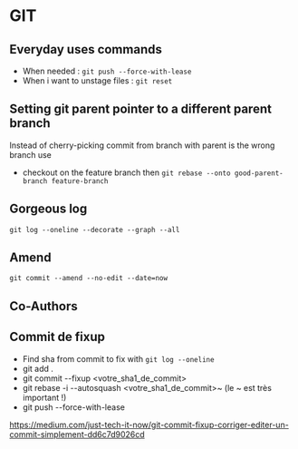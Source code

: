 # GIT 

## Everyday uses commands

- When needed : `git push --force-with-lease`
- When i want to unstage files : `git reset`

## Setting git parent pointer to a different parent branch
Instead of cherry-picking commit from branch with parent is the wrong branch use
- checkout on the feature branch then `git rebase --onto good-parent-branch feature-branch`

## Gorgeous log
`git log --oneline --decorate --graph --all`

## Amend
`git commit --amend --no-edit --date=now`

## Co-Authors


## Commit de fixup

- Find sha from commit to fix with `git log --oneline` 
- git add .
- git commit --fixup <votre_sha1_de_commit>
- git rebase -i --autosquash <votre_sha1_de_commit>~ (le ~ est très important !)
- git push --force-with-lease

https://medium.com/just-tech-it-now/git-commit-fixup-corriger-editer-un-commit-simplement-dd6c7d9026cd





